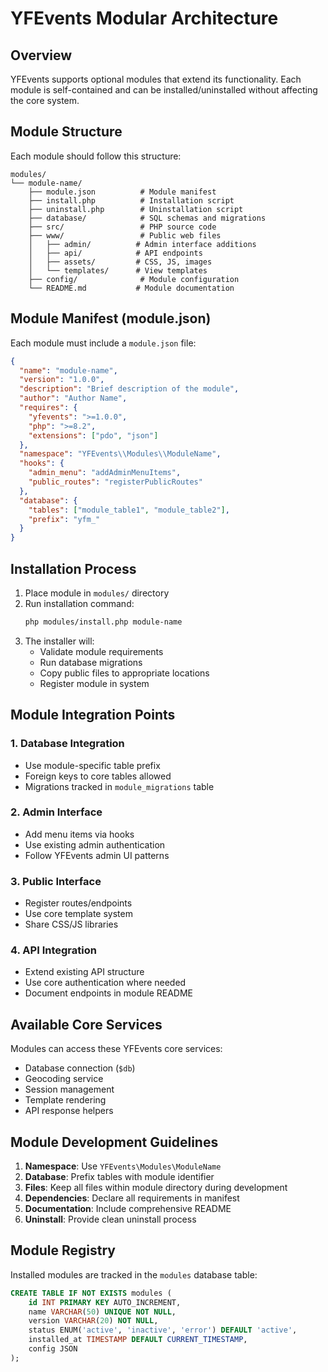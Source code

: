 # YFEvents Modular Architecture

## Overview

YFEvents supports optional modules that extend its functionality. Each module is self-contained and can be installed/uninstalled without affecting the core system.

## Module Structure

Each module should follow this structure:

```
modules/
└── module-name/
    ├── module.json          # Module manifest
    ├── install.php          # Installation script
    ├── uninstall.php        # Uninstallation script
    ├── database/            # SQL schemas and migrations
    ├── src/                 # PHP source code
    ├── www/                 # Public web files
    │   ├── admin/          # Admin interface additions
    │   ├── api/            # API endpoints
    │   ├── assets/         # CSS, JS, images
    │   └── templates/      # View templates
    ├── config/              # Module configuration
    └── README.md           # Module documentation
```

## Module Manifest (module.json)

Each module must include a `module.json` file:

```json
{
  "name": "module-name",
  "version": "1.0.0",
  "description": "Brief description of the module",
  "author": "Author Name",
  "requires": {
    "yfevents": ">=1.0.0",
    "php": ">=8.2",
    "extensions": ["pdo", "json"]
  },
  "namespace": "YFEvents\\Modules\\ModuleName",
  "hooks": {
    "admin_menu": "addAdminMenuItems",
    "public_routes": "registerPublicRoutes"
  },
  "database": {
    "tables": ["module_table1", "module_table2"],
    "prefix": "yfm_"
  }
}
```

## Installation Process

1. Place module in `modules/` directory
2. Run installation command:
   ```bash
   php modules/install.php module-name
   ```
3. The installer will:
   - Validate module requirements
   - Run database migrations
   - Copy public files to appropriate locations
   - Register module in system

## Module Integration Points

### 1. Database Integration
- Use module-specific table prefix
- Foreign keys to core tables allowed
- Migrations tracked in `module_migrations` table

### 2. Admin Interface
- Add menu items via hooks
- Use existing admin authentication
- Follow YFEvents admin UI patterns

### 3. Public Interface
- Register routes/endpoints
- Use core template system
- Share CSS/JS libraries

### 4. API Integration
- Extend existing API structure
- Use core authentication where needed
- Document endpoints in module README

## Available Core Services

Modules can access these YFEvents core services:
- Database connection (`$db`)
- Geocoding service
- Session management
- Template rendering
- API response helpers

## Module Development Guidelines

1. **Namespace**: Use `YFEvents\Modules\ModuleName`
2. **Database**: Prefix tables with module identifier
3. **Files**: Keep all files within module directory during development
4. **Dependencies**: Declare all requirements in manifest
5. **Documentation**: Include comprehensive README
6. **Uninstall**: Provide clean uninstall process

## Module Registry

Installed modules are tracked in the `modules` database table:
```sql
CREATE TABLE IF NOT EXISTS modules (
    id INT PRIMARY KEY AUTO_INCREMENT,
    name VARCHAR(50) UNIQUE NOT NULL,
    version VARCHAR(20) NOT NULL,
    status ENUM('active', 'inactive', 'error') DEFAULT 'active',
    installed_at TIMESTAMP DEFAULT CURRENT_TIMESTAMP,
    config JSON
);
```